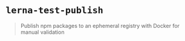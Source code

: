 # `lerna-test-publish`

> Publish npm packages to an ephemeral registry with Docker for manual validation
